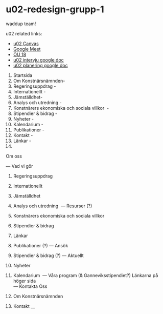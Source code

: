 # u02-redesign-grupp-1

waddup team!

u02 related links:

- [u02 Canvas](https://chasacademy.instructure.com/courses/116/assignments/147)
- [Google Meet](https://meet.google.com/gko-atqs-umu)
- [ÖU 18](https://docs.google.com/document/d/1OaN-DTyU5dLYPnseWR3svejr7J0c3YKNbMidhLMdgXQ/edit)
- [u02 intervju google doc](https://docs.google.com/document/d/168-IX_V6hwXgGTwStNHHAQ0KDtGOpxbtb9EYHVmItPA/edit)
- [u02 planering google doc](https://docs.google.com/document/d/1gE0f6OigaFnHeXE0gsqBaW92R3cmkWzoUya7Zv2eebE/edit)


1. Startsida
2. Om Konstnärsnämnden-
3. Regeringsuppdrag -
4. Internationellt -
5. Jämställdhet-
6. Analys och utredning -
7. Konstnärers ekonomiska och sociala villkor  -
8. Stipendier & bidrag -
9. Nyheter -
10. Kalendarium -
11. Publikationer -
12. Kontakt -
13. Länkar -
14. 

Om oss

— 
Vad vi gör

1. Regeringsuppdrag 
2. Internationellt 
3. Jämställdhet
4. Analys och utredning 
—
Resurser (?)

1. Konstnärers ekonomiska och sociala villkor  
2. Stipendier & bidrag 
3. Länkar
4. Publikationer (?)
—
Ansök
1. Stipendier & bidrag (?)
—
Aktuellt
1. Nyheter 
2. Kalendarium 
—
Våra program (& Ganneviksstipendiet?)
Länkarna på höger sida	
—
Kontakta Oss
2. Om Konstnärsnämnden
3. Kontakt
__